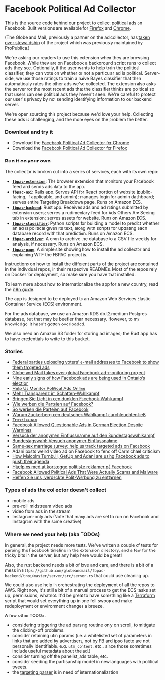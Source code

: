 # Facebook Political Ad Collector

This is the source code behind our project to collect political ads on Facebook. Built versions are available for [Firefox](https://addons.mozilla.org/en-US/firefox/addon/facebook-ad-collector/) and [Chrome](https://chrome.google.com/webstore/detail/facebook-political-ad-col/enliecaalhkhhihcmnbjfmmjkljlcinl).

(The Globe and Mail, previously a partner on the ad collector, has [taken over stewardship](https://www.theglobeandmail.com/politics/article-globe-and-mail-takes-over-global-facebook-ad-monitoring-project/) of the project which was previously maintained by ProPublica.)

We're asking our readers to use this extension when they are browsing Facebook. While they are on Facebook a background script runs to collect ads they see. Optionally, if the user wants to help train the political classifier, they can vote on whether or not a particular ad is political. Server-side, we use those ratings to train a naive Bayes classifier that then automatically rates the other ads we've collected. The extension also asks the server for the most recent ads that the classifier thinks are political so that users can see political ads they haven't seen. We're careful to protect our user's privacy by not sending identifying information to our backend server.

We're open sourcing this project because we'd love your help. Collecting these ads is challenging, and the more eyes on the problem the better.


### Download and try it

* Download the [Facebook Political Ad Collector for Chrome](https://chrome.google.com/webstore/detail/facebook-political-ad-col/enliecaalhkhhihcmnbjfmmjkljlcinl?hl=en)
* Download the [Facebook Political Ad Collector for Firefox](https://addons.mozilla.org/en-US/firefox/addon/facebook-ad-collector/)


### Run it on your own

The collector is broken out into a series of services, each with its own repo:

- **[`fbpac-extension`](https://github.com/globeandmail/fbpac-extension)**: The browser extension that monitors your Facebook feed and sends ads data to the app.
- **[`fbpac-api`](https://github.com/globeandmail/fbpac-api)**: Rails app. Serves API for React portion of website (public-facing, if applicable, and admin); manages login for admin dashboard; serves entire Targeting Breakdown page. Runs on Amazon ECS.
- **[`fbpac-backend`](https://github.com/globeandmail/fbpac-backend)**: Rust app. Receives ads and ad ratings submitted by extension users; serves a rudimentary feed for Ads Others Are Seeing tab in extension; serves assets for website. Runs on Amazon ECS.
- **[`fbpac-classifier`](https://github.com/globeandmail/fbpac-classifier)**: Python scripts for building a model to predict whether an ad is political given its text, along with scripts for updating each database record with that prediction. Runs on Amazon ECS.
- **[`fbpac-archiver`](https://github.com/globeandmail/fbpac-archiver)**: A cron to archive the database to a CSV file weekly for analysis, if necessary. Runs on Amazon ECS.
- **[`fbpac-page`](https://github.com/globeandmail/fbpac-page)**: A simple site showing how to install the ad collector and explaining WTF the FBPAC project is.

Instructions on how to install the different parts of the project are contained in the individual repos, in their respective READMEs. Most of the repos rely on Docker for deployment, so make sure you have that installed.

To learn more about how to internationalize the app for a new country, read the [i18n guide](https://github.com/globeandmail/facebook-political-ads/tree/master/INTERNATIONALIZATION.md).

The app is designed to be deployed to an Amazon Web Services Elastic Container Service (ECS) environment.

For the ads database, we use an Amazon RDS db.t2.medium Postgres database, but that may be beefier than necessary. However, to my knowledge, it hasn't gotten overloaded.

We also need an Amazon S3 folder for storing ad images; the Rust app has to have credentials to write to this bucket.


### Stories
* [Federal parties uploading voters’ e-mail addresses to Facebook to show them targeted ads
](https://www.theglobeandmail.com/politics/article-federal-parties-uploading-voters-e-mail-addresses-to-facebook-to-show/)
* [Globe and Mail takes over global Facebook ad-monitoring project](https://www.theglobeandmail.com/politics/article-globe-and-mail-takes-over-global-facebook-ad-monitoring-project/)
* [Nine early signs of how Facebook ads are being used in Ontario’s election](https://www.theglobeandmail.com/canada/article-ford-targeting-the-trump-curious-nine-things-weve-learned-so-far/)
* [Help Us Monitor Political Ads Online](https://www.propublica.org/article/help-us-monitor-political-ads-online)
* [Mehr Transparenz im Schatten-Wahlkampf](http://faktenfinder.tagesschau.de/wahlkampf-facebook-dark-ads-101.html)
* [Bringen Sie Licht in den dunklen Facebook-Wahlkampf](http://www.sueddeutsche.de/digital/bundestagswahl-bringen-sie-licht-in-den-dunklen-facebook-wahlkampf-1.3656582)
* [Wie werben die Parteien auf Facebook?](http://www.spiegel.de/netzwelt/games/facebook-political-ad-collector-plugin-sammelt-wahlwerbung-auf-facebook-ein-a-1166566.html)
* [So werben die Parteien auf Facebook](http://www.spiegel.de/netzwelt/web/facebook-political-ad-collector-parteienwerbung-auf-facebook-im-ueberblick-a-1169154.html)
* [Warum Zuckerberg den deutschen Wahlkampf durchleuchten ließ ](http://www.sueddeutsche.de/digital/werbung-auf-facebook-und-google-warum-zuckerberg-den-deutschen-wahlkampf-durchleuchten-liess-1.3679603)
* [Trust Issues](https://www.wnyc.org/story/on-the-media-2017-09-22/)
* [Facebook Allowed Questionable Ads in German Election Despite Warnings](https://www.propublica.org/article/facebook-allowed-questionable-ads-in-german-election-despite-warnings)
* [Versuch der anonymen Einflussnahme auf den Bundestagswahlkampf](http://www.sueddeutsche.de/digital/facebook-versuch-der-anonymen-einflussnahme-auf-den-bundestagswahlkampf-1.3713694)
* [Bundestagswahl: Versuch anonymer Einflussnahme](https://www.ndr.de/fernsehen/sendungen/zapp/Greenwatch-Versuch-anonymer-Einflussnahme,greenwatch100.html)
* [Same-sex marriage survey: help us track targeted ads on Facebook ](https://www.theguardian.com/australia-news/2017/oct/17/same-sex-marriage-survey-help-track-targeted-ads-facebook)
* [Adani posts weird video ad on Facebook to fend off Carmichael criticism](https://www.theguardian.com/business/2017/oct/21/adani-posts-weird-video-ad-on-facebook-to-fend-off-carmichael-criticism)
* [How Malcolm Turnbull, GetUp and Adani are using Facebook ads to push their agenda](https://www.theguardian.com/technology/2017/oct/25/how-malcolm-turnbull-getup-and-adani-are-using-facebook-ads-to-push-their-agenda)
* [Hjælp os med at kortlægge politiske reklamer på Facebook](https://www.information.dk/indland/2017/11/hjaelp-kortlaegge-politiske-reklamer-paa-facebook)
* [Facebook Allowed Political Ads That Were Actually Scams and Malware](https://www.propublica.org/article/facebook-political-ads-malware-scams-misleading)
* [Helfen Sie uns, verdeckte Polit-Werbung zu enttarnen](https://www.republik.ch/updates/polit-werbung-enttarnen)


### Types of ads the collector doesn't collect

 - mobile ads
 - pre-roll, midstream video ads
 - video from ads in the stream
 - Instagram-only ads (Note that many ads are set to run on Facebook and Instagram with the same creative)


### Where we need your help (aka TODOs)

In general, the project needs more tests. We've written a couple of tests for parsing the Facebook timeline in the extension directory, and a few for the tricky bits in the server, but any help here would be great!

Also, the rust backend needs a bit of love and care, and there is a bit of a mess in `https://github.com/globeandmail/fbpac-backend/tree/master/server/src/server.rs` that could use cleaning up.

We could also use help in orchestrating the deployment of all the repos to AWS. Right now, it's still a bit of a manual process to get the ECS tasks set up, permissions, whatnot. It'd be great to have something like a [Terraform](https://www.terraform.io) script that would set everything up in one fell swoop and make redeployment or environment changes a breeze.

A few other TODOs:

 - considering triggering the ad parsing routine only on scroll, to mitigate the clicking-off problems.
 - consider retaining utm params (i.e. a whitelisted set of parameters in links that are added by advertisers, not by FB and ipso facto are not personally identifiable, e.g. `utm_content`, etc., since those sometimes include useful metadata about the ad.)
 - consider turning off the panelist_ads table, etc.
 - consider seeding the partisanship model in new languages with political tweets.
 - the [targeting parser](https://github.com/globeandmail/fbpac-backend/tree/master/server/src/targeting_parser.rs) is in need of internationalization
